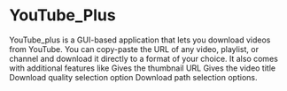 # YouTube_Plus
YouTube_plus is a GUI-based application that lets you download videos from YouTube. You can copy-paste the URL of any video, playlist, or channel and download it directly to a format of your choice. It also comes with additional features like 
Gives the thumbnail URL 
Gives the video title 
Download quality selection option 
Download path selection options.
